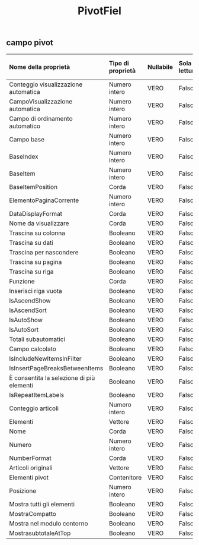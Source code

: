 ﻿---
title: PivotFiel
second_title: Aspose.Cells Cloud Documen
type: docs
url: /it/specification/model/pivotfield/
description: "Aspose.Cells Specifica del modello cloud: PivotField. Gestisci facilmente Excel e altri fogli di calcolo con funzionalità come apertura, generazione, modifica, divisione, unione, confronto e conversione"
weight: 50
---
## **campo pivot**

 

| Nome della proprietà| Tipo di proprietà| Nullabile| Sola lettura| Valore di default| Descrizione|
|:- |:- |:- |:- |:- |:- |
| Conteggio visualizzazione automatica| Numero intero| VERO| Falso|||
| CampoVisualizzazione automatica| Numero intero| VERO| Falso|||
| Campo di ordinamento automatico| Numero intero| VERO| Falso|||
| Campo base| Numero intero| VERO| Falso|||
| BaseIndex| Numero intero| VERO| Falso|||
| BaseItem| Numero intero| VERO| Falso|||
| BaseItemPosition| Corda| VERO| Falso|||
| ElementoPaginaCorrente| Numero intero| VERO| Falso|||
| DataDisplayFormat| Corda| VERO| Falso|||
| Nome da visualizzare| Corda| VERO| Falso|||
| Trascina su colonna| Booleano| VERO| Falso|||
| Trascina su dati| Booleano| VERO| Falso|||
|Trascina per nascondere| Booleano| VERO| Falso|||
| Trascina su pagina| Booleano| VERO| Falso|||
| Trascina su riga| Booleano| VERO| Falso|||
| Funzione| Corda| VERO| Falso|||
| Inserisci riga vuota| Booleano| VERO| Falso|||
| IsAscendShow| Booleano| VERO| Falso|||
| IsAscendSort| Booleano| VERO| Falso|||
| IsAutoShow| Booleano| VERO| Falso|||
| IsAutoSort| Booleano| VERO| Falso|||
| Totali subautomatici| Booleano| VERO| Falso|||
| Campo calcolato| Booleano| VERO| Falso|||
| IsIncludeNewItemsInFilter| Booleano| VERO| Falso|||
| IsInsertPageBreaksBetweenItems| Booleano| VERO| Falso|||
| È consentita la selezione di più elementi| Booleano| VERO| Falso|||
| IsRepeatItemLabels| Booleano| VERO| Falso|||
| Conteggio articoli| Numero intero| VERO| Falso|||
| Elementi|Vettore<String> | VERO| Falso|||
| Nome| Corda| VERO| Falso|||
| Numero| Numero intero| VERO| Falso|||
| NumberFormat| Corda| VERO| Falso|||
| Articoli originali|Vettore<String> | VERO| Falso|||
| Elementi pivot| Contenitore| VERO| Falso|||
|Posizione| Numero intero| VERO| Falso|||
| Mostra tutti gli elementi| Booleano| VERO| Falso|||
| MostraCompatto| Booleano| VERO| Falso|||
| Mostra nel modulo contorno| Booleano| VERO| Falso|||
| MostrasubtotaleAtTop| Booleano| VERO| Falso|||

